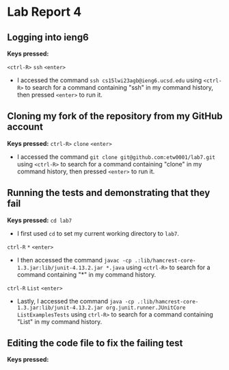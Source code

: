 # Lab Report 4

**Logging into ieng6**
-
**Keys pressed:**

`<ctrl-R>` `ssh` `<enter>`
* I accessed the command `ssh cs15lwi23agb@ieng6.ucsd.edu` using `<ctrl-R>` to search for a command containing "ssh" in my command history, then pressed `<enter>` to run it.

**Cloning my fork of the repository from my GitHub account**
-
**Keys pressed:**
`ctrl-R>` `clone` `<enter>`
* I accessed the command `git clone git@github.com:etw0001/lab7.git` using `<ctrl-R>` to search for a command containing "clone" in my command history, then pressed `<enter>` to run it.

**Running the tests and demonstrating that they fail**
-
**Keys pressed:**
`cd lab7`
* I first used `cd` to set my current working directory to `lab7`.

`ctrl-R` `*` `<enter>`
* I then accessed the command `javac -cp .:lib/hamcrest-core-1.3.jar:lib/junit-4.13.2.jar *.java` using `<ctrl-R>` to search for a command containing "*" in my command history.

`ctrl-R` `List` `<enter>`
* Lastly, I accessed the command `java -cp .:lib/hamcrest-core-1.3.jar:lib/junit-4.13.2.jar org.junit.runner.JUnitCore ListExamplesTests` using `ctrl-R>` to search for a command containing "List" in my command history.

**Editing the code file to fix the failing test**
-
**Keys pressed:**

